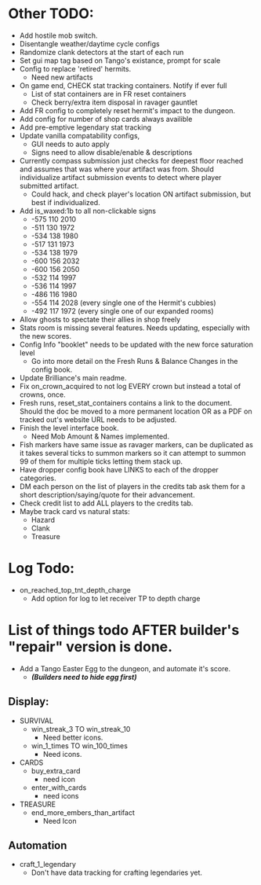 # Other TODO:
- Add hostile mob switch.
- Disentangle weather/daytime cycle configs
- Randomize clank detectors at the start of each run
- Set gui map tag based on Tango's existance, prompt for scale
- Config to replace 'retired' hermits.
  - Need new artifacts
- On game end, CHECK stat tracking containers. Notify if ever full
  - List of stat containers are in FR reset containers 
  - Check berry/extra item disposal in ravager gauntlet
- Add FR config to completely reset hermit's impact to the dungeon.
- Add config for number of shop cards always availible
- Add pre-emptive legendary stat tracking
- Update vanilla compatability configs,
  - GUI needs to auto apply
  - Signs need to allow disable/enable & descriptions
- Currently compass submission just checks for deepest floor reached and assumes that was where your artifact was from. Should individualize artifact submission events to detect where player submitted artifact.
  - Could hack, and check player's location ON artifact submission, but best if individualized.
- Add is_waxed:1b to all non-clickable signs
  * -575 110 2010
  * -511 130 1972
  * -534 138 1980
  * -517 131 1973
  * -534 138 1979
  * -600 156 2032
  * -600 156 2050
  * -532 114 1997
  * -536 114 1997
  * -486 116 1980
  * -554 114 2028 (every single one of the Hermit's cubbies)
  * -492 117 1972 (every single one of our expanded rooms)
- Allow ghosts to spectate their allies in shop freely
- Stats room is missing several features. Needs updating, especially with the new scores.
- Config Info "booklet" needs to be updated with the new force saturation level
  - Go into more detail on the Fresh Runs & Balance Changes in the config book.
- Update Brilliance's main readme.
- Fix on_crown_acquired to not log EVERY crown but instead a total of crowns, once. 
- Fresh runs, reset_stat_containers contains a link to the document. Should the doc be moved to a more permanent location OR as a PDF on tracked out's website URL needs to be adjusted.
- Finish the level interface book.
  - Need Mob Amount & Names implemented.
- Fish markers have same issue as ravager markers, can be duplicated as it takes several ticks to summon markers so it can attempt to summon 99 of them for multiple ticks letting them stack up.
- Have dropper config book have LINKS to each of the dropper categories.
- DM each person on the list of players in the credits tab ask them for a short description/saying/quote for their advancement.
- Check credit list to add ALL players to the credits tab.
- Maybe track card vs natural stats:
  - Hazard
  - Clank
  - Treasure

# Log Todo:
- on_reached_top_tnt_depth_charge
  - Add option for log to let receiver TP to depth charge

# List of things todo AFTER builder's "repair" version is done.
- Add a Tango Easter Egg to the dungeon, and automate it's score.
    - **_(Builders need to hide egg first)_**

## Display:
- SURVIVAL
    - win_streak_3 TO win_streak_10
        - Need better icons.
    - win_1_times TO win_100_times
        - Need icons.
- CARDS
    - buy_extra_card
        - need icon
    - enter_with_cards
        - need icons
- TREASURE
    - end_more_embers_than_artifact
        - Need Icon
## Automation
- craft_1_legendary
    - Don't have data tracking for crafting legendaries yet.




